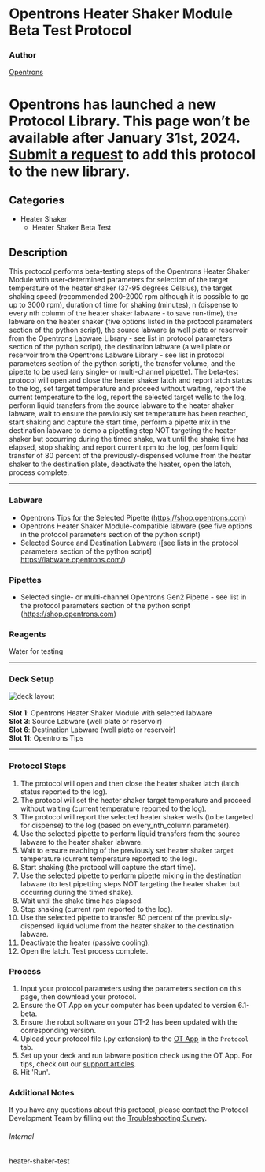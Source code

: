 # Opentrons Heater Shaker Module Beta Test Protocol

### Author
[Opentrons](https://opentrons.com/)



# Opentrons has launched a new Protocol Library. This page won’t be available after January 31st, 2024. [Submit a request](https://docs.google.com/forms/d/e/1FAIpQLSdYYp9QCKow4nn0KlCVsMS3HX0eJ0N9O7-erajKvcpT0lWbSg/viewform) to add this protocol to the new library.

## Categories
* Heater Shaker
	* Heater Shaker Beta Test

## Description
This protocol performs beta-testing steps of the Opentrons Heater Shaker Module with user-determined parameters for selection of the target temperature of the heater shaker (37-95 degrees Celsius), the target shaking speed (recommended 200-2000 rpm although it is possible to go up to 3000 rpm), duration of time for shaking (minutes), n (dispense to every nth column of the heater shaker labware - to save run-time), the labware on the heater shaker (five options listed in the protocol parameters section of the python script), the source labware (a well plate or reservoir from the Opentrons Labware Library - see list in protocol parameters section of the python script), the destination labware (a well plate or reservoir from the Opentrons Labware Library - see list in protocol parameters section of the python script), the transfer volume, and the pipette to be used (any single- or multi-channel pipette). The beta-test protocol will open and close the heater shaker latch and report latch status to the log, set target temperature and proceed without waiting, report the current temperature to the log, report the selected target wells to the log, perform liquid transfers from the source labware to the heater shaker labware, wait to ensure the previously set temperature has been reached, start shaking and capture the start time, perform a pipette mix in the destination labware to demo a pipetting step NOT targeting the heater shaker but occurring during the timed shake, wait until the shake time has elapsed, stop shaking and report current rpm to the log, perform liquid transfer of 80 percent of the previously-dispensed volume from the heater shaker to the destination plate, deactivate the heater, open the latch, process complete.



---



### Labware
* Opentrons Tips for the Selected Pipette (https://shop.opentrons.com)
* Opentrons Heater Shaker Module-compatible labware (see five options in the protocol parameters section of the python script)
* Selected Source and Destination Labware ([see lists in the protocol parameters section of the python script] https://labware.opentrons.com/)


### Pipettes
* Selected single- or multi-channel Opentrons Gen2 Pipette - see list in the protocol parameters section of the python script (https://shop.opentrons.com)

### Reagents
Water for testing

---

### Deck Setup
![deck layout](https://opentrons-protocol-library-website.s3.amazonaws.com/custom-README-images/heater-shaker-test/Screen+Shot+2022-06-21+at+12.15.17+PM.png)
</br>
</br>
**Slot 1**: Opentrons Heater Shaker Module with selected labware </br>
**Slot 3**: Source Labware (well plate or reservoir) </br>
**Slot 6**: Destination Labware (well plate or reservoir) </br>
**Slot 11**: Opentrons Tips


---

### Protocol Steps
1. The protocol will open and then close the heater shaker latch (latch status reported to the log).
2. The protocol will set the heater shaker target temperature and proceed without waiting (current temperature reported to the log).
3. The protocol will report the selected heater shaker wells (to be targeted for dispense) to the log (based on every_nth_column parameter).
4. Use the selected pipette to perform liquid transfers from the source labware to the heater shaker labware.
5. Wait to ensure reaching of the previously set heater shaker target temperature (current temperature reported to the log).
6. Start shaking (the protocol will capture the start time).
7. Use the selected pipette to perform pipette mixing in the destination labware (to test pipetting steps NOT targeting the heater shaker but occurring during the timed shake).
8. Wait until the shake time has elapsed.
9. Stop shaking (current rpm reported to the log).
10. Use the selected pipette to transfer 80 percent of the previously-dispensed liquid volume from the heater shaker to the destination labware.
11. Deactivate the heater (passive cooling).
12. Open the latch. Test process complete.


### Process
1. Input your protocol parameters using the parameters section on this page, then download your protocol.
2. Ensure the OT App on your computer has been updated to version 6.1-beta.
3. Ensure the robot software on your OT-2 has been updated with the corresponding version.
4. Upload your protocol file (.py extension) to the [OT App](https://opentrons.com/ot-app) in the `Protocol` tab.
5. Set up your deck and run labware position check using the OT App. For tips, check out our [support articles](https://support.opentrons.com/en/collections/1559720-guide-for-getting-started-with-the-ot-2).
6. Hit 'Run'.

### Additional Notes
If you have any questions about this protocol, please contact the Protocol Development Team by filling out the [Troubleshooting Survey](https://protocol-troubleshooting.paperform.co/).

###### Internal
heater-shaker-test
